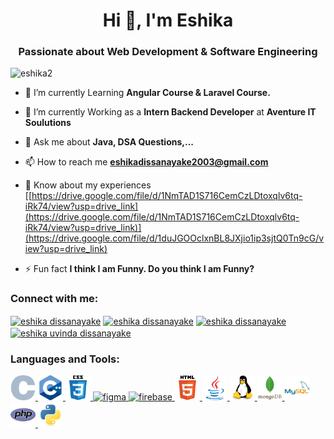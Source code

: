 <h1 align="center">Hi 👋, I'm Eshika</h1>

<!--![photo_2025-03-16_19-35-20](https://github.com/user-attachments/assets/b84dac73-40fe-4d0d-b192-a7a48fe2b6cd)
-->
<h3 align="center">Passionate about Web Development & Software Engineering</h3>

<p align="left"> <img src="https://komarev.com/ghpvc/?username=eshika2&label=Profile%20views&color=0e75b6&style=flat" alt="eshika2" /> </p>

- 🔭 I’m currently Learning **Angular Course & Laravel Course.**

- 🌱 I’m currently Working as a **Intern Backend Developer** at **Aventure IT Soulutions**

- 💬 Ask me about **Java, DSA Questions,...**

- 📫 How to reach me **eshikadissanayake2003@gmail.com**

- 📄 Know about my experiences [[https://drive.google.com/file/d/1NmTAD1S716CemCzLDtoxqlv6tq-iRk74/view?usp=drive_link](https://drive.google.com/file/d/1NmTAD1S716CemCzLDtoxqlv6tq-iRk74/view?usp=drive_link)](https://drive.google.com/file/d/1duJGOOclxnBL8JXjio1ip3sjtQ0Tn9cG/view?usp=drive_link)

- ⚡ Fun fact **I think I am Funny. Do you think I am Funny?**

<h3 align="left">Connect with me:</h3>
<p align="left">
<a href="https://linkedin.com/in/eshika dissanayake" target="blank"><img align="center" src="https://raw.githubusercontent.com/rahuldkjain/github-profile-readme-generator/master/src/images/icons/Social/linked-in-alt.svg" alt="eshika dissanayake" height="30" width="40" /></a>
<a href="https://fb.com/eshika dissanayake" target="blank"><img align="center" src="https://raw.githubusercontent.com/rahuldkjain/github-profile-readme-generator/master/src/images/icons/Social/facebook.svg" alt="eshika dissanayake" height="30" width="40" /></a>
<a href="https://instagram.com/eshika dissanayake" target="blank"><img align="center" src="https://raw.githubusercontent.com/rahuldkjain/github-profile-readme-generator/master/src/images/icons/Social/instagram.svg" alt="eshika dissanayake" height="30" width="40" /></a>
<a href="https://www.leetcode.com/eshika uvinda dissanayake" target="blank"><img align="center" src="https://raw.githubusercontent.com/rahuldkjain/github-profile-readme-generator/master/src/images/icons/Social/leet-code.svg" alt="eshika uvinda dissanayake" height="30" width="40" /></a>
</p>

<h3 align="left">Languages and Tools:</h3>
<p align="left"> 
<!-- <a href="https://developer.android.com" target="_blank" rel="noreferrer"> <img src="https://raw.githubusercontent.com/devicons/devicon/master/icons/android/android-original-wordmark.svg" alt="android" width="40" height="40"/> </a> -->
<a href="https://www.cprogramming.com/" target="_blank" rel="noreferrer"> <img src="https://raw.githubusercontent.com/devicons/devicon/master/icons/c/c-original.svg" alt="c" width="40" height="40"/> </a> <a href="https://www.w3schools.com/cpp/" target="_blank" rel="noreferrer"> <img src="https://raw.githubusercontent.com/devicons/devicon/master/icons/cplusplus/cplusplus-original.svg" alt="cplusplus" width="40" height="40"/> </a> <a href="https://www.w3schools.com/css/" target="_blank" rel="noreferrer"> <img src="https://raw.githubusercontent.com/devicons/devicon/master/icons/css3/css3-original-wordmark.svg" alt="css3" width="40" height="40"/> </a> <a href="https://www.figma.com/" target="_blank" rel="noreferrer"> <img src="https://www.vectorlogo.zone/logos/figma/figma-icon.svg" alt="figma" width="40" height="40"/> </a> <a href="https://firebase.google.com/" target="_blank" rel="noreferrer"> <img src="https://www.vectorlogo.zone/logos/firebase/firebase-icon.svg" alt="firebase" width="40" height="40"/> </a> <a href="https://www.w3.org/html/" target="_blank" rel="noreferrer"> <img src="https://raw.githubusercontent.com/devicons/devicon/master/icons/html5/html5-original-wordmark.svg" alt="html5" width="40" height="40"/> </a> <a href="https://www.java.com" target="_blank" rel="noreferrer"> <img src="https://raw.githubusercontent.com/devicons/devicon/master/icons/java/java-original.svg" alt="java" width="40" height="40"/> </a> <a href="https://www.linux.org/" target="_blank" rel="noreferrer"> <img src="https://raw.githubusercontent.com/devicons/devicon/master/icons/linux/linux-original.svg" alt="linux" width="40" height="40"/> </a> <a href="https://www.mongodb.com/" target="_blank" rel="noreferrer"> <img src="https://raw.githubusercontent.com/devicons/devicon/master/icons/mongodb/mongodb-original-wordmark.svg" alt="mongodb" width="40" height="40"/> </a> <a href="https://www.mysql.com/" target="_blank" rel="noreferrer"> <img src="https://raw.githubusercontent.com/devicons/devicon/master/icons/mysql/mysql-original-wordmark.svg" alt="mysql" width="40" height="40"/> </a> <a href="https://www.php.net" target="_blank" rel="noreferrer"> <img src="https://raw.githubusercontent.com/devicons/devicon/master/icons/php/php-original.svg" alt="php" width="40" height="40"/> </a> <a href="https://www.python.org" target="_blank" rel="noreferrer"> <img src="https://raw.githubusercontent.com/devicons/devicon/master/icons/python/python-original.svg" alt="python" width="40" height="40"/> </a> </p>

<!--<p><img align="left" src="https://github-readme-stats.vercel.app/api/top-langs?username=eshika2&show_icons=true&locale=en&layout=compact" alt="eshika2" /></p>

<p>&nbsp;<img align="center" src="https://github-readme-stats.vercel.app/api?username=eshika2&show_icons=true&locale=en" alt="eshika2" /></p>

<p><img align="center" src="https://github-readme-streak-stats.herokuapp.com/?user=eshika2&" alt="eshika2" /></p>-->
